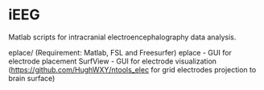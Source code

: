 # iEEG
Matlab scripts for intracranial electroencephalography data analysis. 

eplace/
  (Requirement: Matlab, FSL and Freesurfer)
  eplace - GUI for electrode placement
  SurfView - GUI for electrode visualization
      (https://github.com/HughWXY/ntools_elec for grid electrodes projection to brain surface)
  
